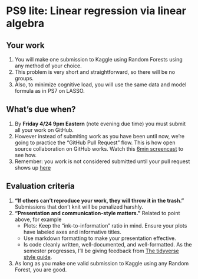 PS9 lite: Linear regression via linear algebra
================

## Your work

1.  You will make one submission to Kaggle using Random Forests using
    any method of your choice.
2.  This problem is very short and straightforward, so there will be no
    groups.
3.  Also, to minimize cognitive load, you will use the same data and
    model formula as in PS7 on LASSO.

## What’s due when?

1.  By **Friday 4/24 9pm Eastern** (note evening due time) you must
    submit all your work on GitHub.
2.  However instead of submiting work as you have been until now, we’re
    going to practice the “GitHub Pull Request” flow. This is how open
    source collaboration on GitHub works. Watch this [6min
    screencast](https://www.loom.com/share/88b00641608f49bab411d06903303355)
    to see how.
3.  Remember: you work is not considered submitted until your pull
    request shows up
    [here](https://github.com/293-2020-01-Fall/PS8lite/pulls)

## Evaluation criteria

1.  **“If others can’t reproduce your work, they will throw it in the
    trash.”** Submissions that don’t knit will be penalized harshly.
2.  **“Presentation and communication-style matters.”** Related to point
    above, for example
      - Plots: Keep the “ink-to-information” ratio in mind. Ensure your
        plots have labeled axes and informative titles.
      - Use markdown formatting to make your presentation effective.
      - Is code cleanly written, well-documented, and well-formatted. As
        the semester progresses, I’ll be giving feedback from [The
        tidyverse style guide](https://style.tidyverse.org/).
3.  As long as you make one valid submission to Kaggle using any Random
    Forest, you are good.
